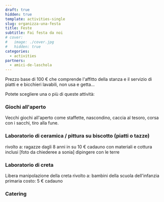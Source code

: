 ```yaml
---
draft: true
hidden: true
template: activities-single
slug: organizza-una-festa
title: Feste
subtitle: Fai festa da noi
# cover:
#   image: ./cover.jpg
#   hidden: true
categories:
  - activities
partners:
  - amici-de-laschola
---
```


Prezzo base di 100 € che comprende l'affitto della stanza e il servizio di piatti e e bicchieri lavabili, non usa e getta...

Potete scegliere una o più di queste attività:

### Giochi all'aperto

Vecchi giochi all'aperto come staffette, nascondino, caccia al tesoro, corsa con i sacchi, tiro alla fune.

### Laboratorio di ceramica / pittura su biscotto (piatti o tazze)

rivolto a: ragazze dagli 8 anni in su
10 € cadauno con materiali e cottura inclusi
[foto da chiederee a sonia]
dipingere con le terre

### Laboratorio di creta

Libera manipolazione della creta
rivolto a: bambini della scuola dell'infanzia primaria
costo: 5 € cadauno

### Catering


